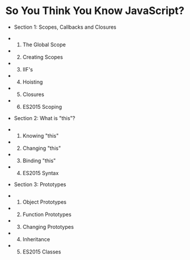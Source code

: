 # So You Think You Know JavaScript?

- Section 1: Scopes, Callbacks and Closures

* 1. The Global Scope
* 2. Creating Scopes
* 3. IIF's
* 4. Hoisting
* 5. Closures
* 6. ES2015 Scoping

- Section 2: What is "this"?

* 1. Knowing "this"
* 2. Changing "this"
* 3. Binding "this"
* 4. ES2015 Syntax

- Section 3: Prototypes

* 1. Object Prototypes
* 2. Function Prototypes
* 3. Changing Prototypes
* 4. Inheritance
* 5. ES2015 Classes
